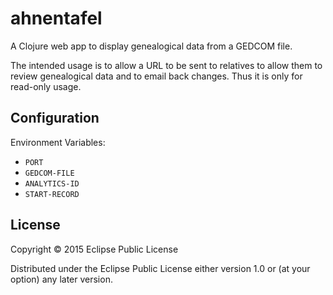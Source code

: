 # ahnentafel

A Clojure web app to display genealogical data from a GEDCOM file.

The intended usage is to allow a URL to be sent to relatives to allow
them to review genealogical data and to email back changes. Thus it is
only for read-only usage.

## Configuration

Environment Variables:

* `PORT`
* `GEDCOM-FILE`
* `ANALYTICS-ID`
* `START-RECORD`

## License

Copyright © 2015 Eclipse Public License

Distributed under the Eclipse Public License either version 1.0 or (at
your option) any later version.
